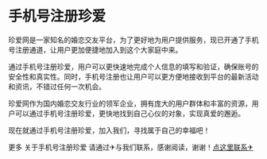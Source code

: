 # 手机号注册珍爱

珍爱网是一家知名的婚恋交友平台，为了更好地为用户提供服务，现已开通了手机号注册通道，让用户更加便捷地加入到这个大家庭中来。

通过手机号注册珍爱，用户可以更快速地完成个人信息的填写和验证，确保账号的安全性和真实性。同时，手机号注册也让用户可以更方便地接收到平台的最新活动和资讯，不错过任何一次机会。

珍爱网作为国内婚恋交友行业的领军企业，拥有庞大的用户群体和丰富的资源，用户可以通过手机号注册珍爱，更快地找到自己心仪的对象，实现真爱的邂逅。

现在就通过手机号注册珍爱，加入我们，寻找属于自己的幸福吧！

更多 关于手机号注册珍爱 请通过✈与我们联系，感谢阅读，谢谢！[点这里联系✈](https://www.k02.cc)